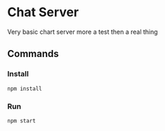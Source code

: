 # Chat Server
Very basic chart server more a test then a real thing 

## Commands 
### Install 
```
npm install 
```

### Run 
```
npm start
```